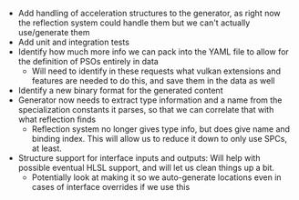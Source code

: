 - Add handling of acceleration structures to the generator, as right now the reflection system could handle them but we can't actually use/generate them 
- Add unit and integration tests
- Identify how much more info we can pack into the YAML file to allow for the definition of PSOs entirely in data
    - Will need to identify in these requests what vulkan extensions and features are needed to do this, and save them in the data as well
- Identify a new binary format for the generated content
- Generator now needs to extract type information and a name from the specialization constants it parses, so that we can correlate that with what reflection finds
    - Reflection system no longer gives type info, but does give name and binding index. This will allow us to reduce it down to only use SPCs, at least.
- Structure support for interface inputs and outputs: Will help with possible eventual HLSL support, and will let us clean things up a bit.
    - Potentially look at making it so we auto-generate locations even in cases of interface overrides if we use this